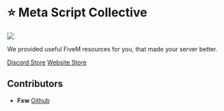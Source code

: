 # ⭐ Meta Script Collective

<img src="https://img5.pic.in.th/file/secure-sv1/Group-135.png" />

We provided useful FiveM resources for you, that made your server better.

[Discord Store](https://discord.gg/msc-fivem)
[Website Store](https://msc-fivem.shop)

## Contributors
- **Fxw** [Github](https://github.com/xFxw000)
